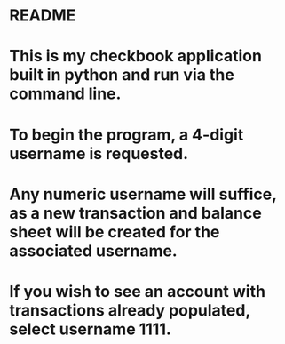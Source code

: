 # README
# This is my checkbook application built in python and run via the command line. 
# To begin the program, a 4-digit username is requested. 
# Any numeric username will suffice, as a new transaction and balance sheet will be created for the associated username. 
# If you wish to see an account with transactions already populated, select username 1111. 
